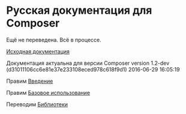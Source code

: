 # Русская документация для Composer

Ещё не переведена. Всё в процессе.

[Исходная документация](https://github.com/composer/composer/tree/master/doc)

Документация актуальна для версии
Composer version 1.2-dev (d31011106cc6e81e37e233108eced978c618f9d1) 2016-06-29 16:05:19

Правим [Введение](00-intro.md)

Правим [Базовое использование](01-basic-usage.md)

Переводим [Библиотеки](02-libraries.md)